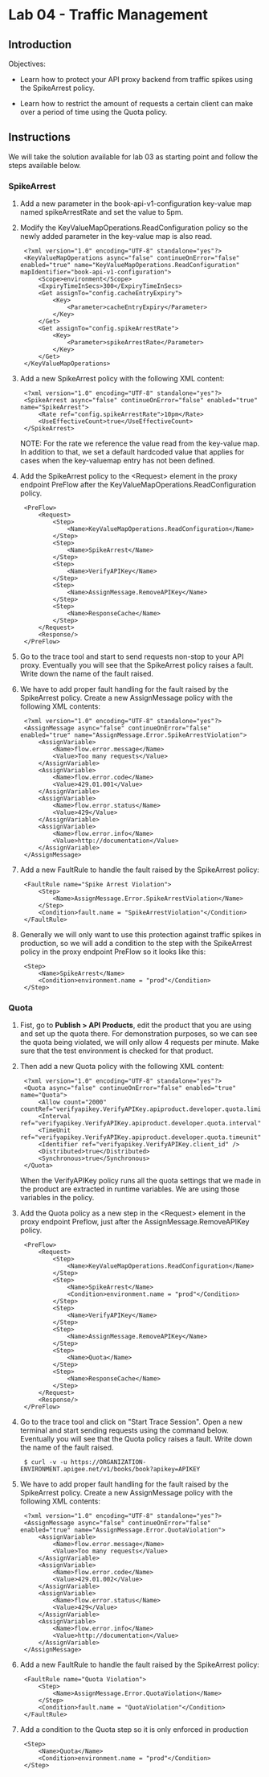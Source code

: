 # Lab 04 - Traffic Management

## Introduction

Objectives:

* Learn how to protect your API proxy backend from traffic spikes using the SpikeArrest policy.

* Learn how to restrict the amount of requests a certain client can make over a period of time using the Quota policy.

## Instructions

We will take the solution available for lab 03 as starting point and follow the steps available below.

### SpikeArrest

1. Add a new parameter in the book-api-v1-configuration key-value map named spikeArrestRate and set the value to 5pm.

2. Modify the KeyValueMapOperations.ReadConfiguration policy so the newly added parameter in the key-value map is also read.

        <?xml version="1.0" encoding="UTF-8" standalone="yes"?>
        <KeyValueMapOperations async="false" continueOnError="false" enabled="true" name="KeyValueMapOperations.ReadConfiguration" mapIdentifier="book-api-v1-configuration">
            <Scope>environment</Scope>
            <ExpiryTimeInSecs>300</ExpiryTimeInSecs>
            <Get assignTo="config.cacheEntryExpiry">
                <Key>
                    <Parameter>cacheEntryExpiry</Parameter>
                </Key>
            </Get>
            <Get assignTo="config.spikeArrestRate">
                <Key>
                    <Parameter>spikeArrestRate</Parameter>
                </Key>
            </Get>
        </KeyValueMapOperations>

1. Add a new SpikeArrest policy with the following XML content:

        <?xml version="1.0" encoding="UTF-8" standalone="yes"?>
        <SpikeArrest async="false" continueOnError="false" enabled="true" name="SpikeArrest">
            <Rate ref="config.spikeArrestRate">10pm</Rate>
            <UseEffectiveCount>true</UseEffectiveCount>
        </SpikeArrest>

    NOTE: For the rate we reference the value read from the key-value map. In addition to that, we set a default hardcoded value that applies for cases when the key-valuemap entry has not been defined.

2. Add the SpikeArrest policy to the &lt;Request&gt; element in the proxy endpoint PreFlow after the KeyValueMapOperations.ReadConfiguration policy.

        <PreFlow>
            <Request>
                <Step>
                    <Name>KeyValueMapOperations.ReadConfiguration</Name>
                </Step>
                <Step>
                    <Name>SpikeArrest</Name>
                </Step>
                <Step>
                    <Name>VerifyAPIKey</Name>
                </Step>
                <Step>
                    <Name>AssignMessage.RemoveAPIKey</Name>
                </Step>
                <Step>
                    <Name>ResponseCache</Name>
                </Step>
            </Request>
            <Response/>
        </PreFlow>

3. Go to the trace tool and start to send requests non-stop to your API proxy. Eventually you will see that the SpikeArrest policy raises a fault. Write down the name of the fault raised.

4. We have to add proper fault handling for the fault raised by the SpikeArrest policy. Create a new AssignMessage policy with the following XML contents:

        <?xml version="1.0" encoding="UTF-8" standalone="yes"?>
        <AssignMessage async="false" continueOnError="false" enabled="true" name="AssignMessage.Error.SpikeArrestViolation">
            <AssignVariable>
                <Name>flow.error.message</Name>
                <Value>Too many requests</Value>
            </AssignVariable>
            <AssignVariable>
                <Name>flow.error.code</Name>
                <Value>429.01.001</Value>
            </AssignVariable>
            <AssignVariable>
                <Name>flow.error.status</Name>
                <Value>429</Value>
            </AssignVariable>
            <AssignVariable>
                <Name>flow.error.info</Name>
                <Value>http://documentation</Value>
            </AssignVariable>
        </AssignMessage>

5. Add a new FaultRule to handle the fault raised by the SpikeArrest policy:

        <FaultRule name="Spike Arrest Violation">
            <Step>
                <Name>AssignMessage.Error.SpikeArrestViolation</Name>
            </Step>
            <Condition>fault.name = "SpikeArrestViolation"</Condition>
        </FaultRule>

6. Generally we will only want to use this protection against traffic spikes in production, so we will add a condition to the step with the SpikeArrest policy in the proxy endpoint PreFlow so it looks like this:

        <Step>
            <Name>SpikeArrest</Name>
            <Condition>environment.name = "prod"</Condition>
        </Step>

### Quota

1. Fist, go to **Publish > API Products**, edit the product that you are using and set up the quota there. For demonstration purposes, so we can see the quota being violated, we will only allow 4 requests per minute. Make sure that the test environment is checked for that product.

2. Then add a new Quota policy with the following XML content:

        <?xml version="1.0" encoding="UTF-8" standalone="yes"?>
        <Quota async="false" continueOnError="false" enabled="true" name="Quota">
            <Allow count="2000" countRef="verifyapikey.VerifyAPIKey.apiproduct.developer.quota.limit"/>
            <Interval ref="verifyapikey.VerifyAPIKey.apiproduct.developer.quota.interval">1</Interval>
            <TimeUnit ref="verifyapikey.VerifyAPIKey.apiproduct.developer.quota.timeunit">month</TimeUnit>
            <Identifier ref="verifyapikey.VerifyAPIKey.client_id" />
            <Distributed>true</Distributed>
            <Synchronous>true</Synchronous>
        </Quota>

    When the VerifyAPIKey policy runs all the quota settings that we made in the product are extracted in runtime variables. We are using those variables in the policy.

3. Add the Quota policy as a new step in the &lt;Request&gt; element in the proxy endpoint Preflow, just after the AssignMessage.RemoveAPIKey policy.

        <PreFlow>
            <Request>
                <Step>
                    <Name>KeyValueMapOperations.ReadConfiguration</Name>
                </Step>
                <Step>
                    <Name>SpikeArrest</Name>
                    <Condition>environment.name = "prod"</Condition>
                </Step>
                <Step>
                    <Name>VerifyAPIKey</Name>
                </Step>
                <Step>
                    <Name>AssignMessage.RemoveAPIKey</Name>
                </Step>
                <Step>
                    <Name>Quota</Name>
                </Step>
                <Step>
                    <Name>ResponseCache</Name>
                </Step>
            </Request>
            <Response/>
        </PreFlow>

4. Go to the trace tool and click on "Start Trace Session". Open a new terminal and start sending requests using the command below. Eventually you will see that the Quota policy raises a fault. Write down the name of the fault raised.

        $ curl -v -u https://ORGANIZATION-ENVIRONMENT.apigee.net/v1/books/book?apikey=APIKEY
    
5. We have to add proper fault handling for the fault raised by the SpikeArrest policy. Create a new AssignMessage policy with the following XML contents:

        <?xml version="1.0" encoding="UTF-8" standalone="yes"?>
        <AssignMessage async="false" continueOnError="false" enabled="true" name="AssignMessage.Error.QuotaViolation">
            <AssignVariable>
                <Name>flow.error.message</Name>
                <Value>Too many requests</Value>
            </AssignVariable>
            <AssignVariable>
                <Name>flow.error.code</Name>
                <Value>429.01.002</Value>
            </AssignVariable>
            <AssignVariable>
                <Name>flow.error.status</Name>
                <Value>429</Value>
            </AssignVariable>
            <AssignVariable>
                <Name>flow.error.info</Name>
                <Value>http://documentation</Value>
            </AssignVariable>
        </AssignMessage>

5. Add a new FaultRule to handle the fault raised by the SpikeArrest policy:

        <FaultRule name="Quota Violation">
            <Step>
                <Name>AssignMessage.Error.QuotaViolation</Name>
            </Step>
            <Condition>fault.name = "QuotaViolation"</Condition>
        </FaultRule>

6. Add a condition to the Quota step so it is only enforced in production

        <Step>
            <Name>Quota</Name>
            <Condition>environment.name = "prod"</Condition>
        </Step>

